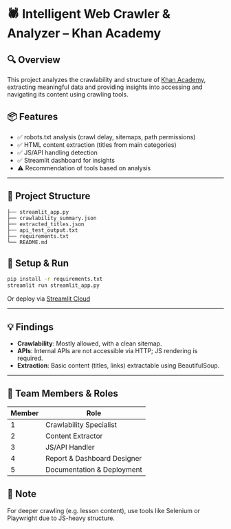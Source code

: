 # 🕷️ Intelligent Web Crawler & Analyzer – Khan Academy

## 🔍 Overview
This project analyzes the crawlability and structure of [Khan Academy](https://www.khanacademy.org), extracting meaningful data and providing insights into accessing and navigating its content using crawling tools.

## 📦 Features

- ✅ robots.txt analysis (crawl delay, sitemaps, path permissions)
- ✅ HTML content extraction (titles from main categories)
- ✅ JS/API handling detection
- ✅ Streamlit dashboard for insights
- ⚠️ Recommendation of tools based on analysis

---

## 📁 Project Structure

```
├── streamlit_app.py
├── crawlability_summary.json
├── extracted_titles.json
├── api_test_output.txt
├── requirements.txt
└── README.md
```

## 🚀 Setup & Run

```bash
pip install -r requirements.txt
streamlit run streamlit_app.py
```

Or deploy via [Streamlit Cloud](https://share.streamlit.io/)

---

## 💡 Findings

- **Crawlability**: Mostly allowed, with a clean sitemap.
- **APIs**: Internal APIs are not accessible via HTTP; JS rendering is required.
- **Extraction**: Basic content (titles, links) extractable using BeautifulSoup.

---

## 👥 Team Members & Roles

| Member | Role                          |
|--------|-------------------------------|
| 1      | Crawlability Specialist       |
| 2      | Content Extractor             |
| 3      | JS/API Handler                |
| 4      | Report & Dashboard Designer   |
| 5      | Documentation & Deployment    |

## 📌 Note

For deeper crawling (e.g. lesson content), use tools like Selenium or Playwright due to JS-heavy structure.
